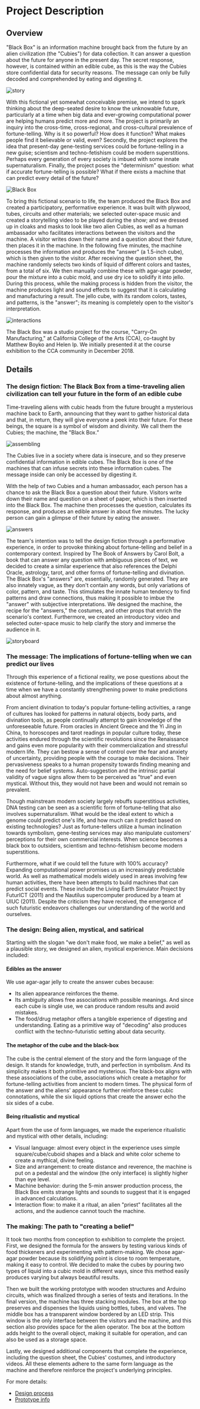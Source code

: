 # Project Description

## Overview

"Black Box" is an information machine brought back from the future by an alien civilization (the "Cubies") for data collection. It can answer a question about the future for anyone in the present day. The secret response, however, is contained within an edible cube, as this is the way the Cubies store confidential data for security reasons. The message can only be fully decoded and comprehended by eating and digesting it.

![story](images/project/story.png)

With this fictional yet somewhat conceivable premise, we intend to spark thinking about the deep-seated desire to know the unknowable future, particularly at a time when big data and ever-growing computational power are helping humans predict more and more. The project is primarily an inquiry into the cross-time, cross-regional, and cross-cultural prevalence of fortune-telling. Why is it so powerful? How does it function? What makes people find it believable or valid, even? Secondly, the project explores the idea that present-day gene-testing services could be fortune-telling in a new guise; scientism and techno-fetishism could be modern superstitions. Perhaps every generation of every society is imbued with some innate supernaturalism. Finally, the project poses the "determinism" question: what if accurate fortune-telling is possible? What if there exists a machine that can predict every detail of the future?

![Black Box](images/project/main.jpg)

To bring this fictional scenario to life, the team produced the Black Box and created a participatory, performative experience. It was built with plywood, tubes, circuits and other materials; we selected outer-space music and created a storytelling video to be played during the show; and we dressed up in cloaks and masks to look like two alien Cubies, as well as a human ambassador who facilitates interactions between the visitors and the machine. A visitor writes down their name and a question about their future, then places it in the machine. In the following five minutes, the machine processes the information and produces the "answer" (a 1.5-inch cube), which is then given to the visitor. After receiving the question sheet, the machine randomly selects two kinds of liquid of different colors and tastes, from a total of six. We then manually combine these with agar-agar powder, pour the mixture into a cubic mold, and use dry ice to solidify it into jello. During this process, while the making process is hidden from the visitor, the machine produces light and sound effects to suggest that it is calculating and manufacturing a result. The jello cube, with its random colors, tastes, and patterns, is the "answer"; its meaning is completely open to the visitor's interpretation.

![interactions](images/project/interactions.png)

The Black Box was a studio project for the course, "Carry-On Manufacturing," at California College of the Arts (CCA), co-taught by Matthew Boyko and Helen Ip. We initially presented it at the course exhibition to the CCA community in December 2018.



## Details

### The design fiction: The Black Box from a time-traveling alien civilization can tell your future in the form of an edible cube
Time-traveling aliens with cubic heads from the future brought a mysterious machine back to Earth, announcing that they want to gather historical data and that, in return, they will give everyone a peek into their future. For these beings, the square is a symbol of wisdom and divinity. We call them the Cubies; the machine, the "Black Box.”

![assembling](images/project/assembling.gif)

The Cubies live in a society where data is insecure, and so they preserve confidential information in edible cubes. The Black Box is one of the machines that can infuse secrets into these information cubes. The message inside can only be accessed by digesting it.

With the help of two Cubies and a human ambassador, each person has a chance to ask the Black Box a question about their future. Visitors write down their name and question on a sheet of paper, which is then inserted into the Black Box. The machine then processes the question, calculates its response, and produces an edible answer in about five minutes. The lucky person can gain a glimpse of their future by eating the answer.

![answers](images/project/answers.jpg)

The team's intention was to tell the design fiction through a performative experience, in order to provoke thinking about fortune-telling and belief in a contemporary context. Inspired by The Book of Answers by Carol Bolt, a book that can answer any question with ambiguous pieces of text, we decided to create a similar experience that also references the Delphi Oracle, astrology, tarot, and other forms of fortune-telling and divination. The Black Box's "answers" are, essentially, randomly generated. They are also innately vague, as they don't contain any words, but only variations of color, pattern, and taste. This stimulates the innate human tendency to find patterns and draw connections, thus making it possible to imbue the "answer" with subjective interpretations. We designed the machine, the recipe for the "answers," the costumes, and other props that enrich the scenario's context. Furthermore, we created an introductory video and selected outer-space music to help clarify the story and immerse the audience in it.

![storyboard](images/project/storyboard.jpg)

 

### The message: The implications of fortune-telling when we can predict our lives

Through this experience of a fictional reality, we pose questions about the existence of fortune-telling, and the implications of these questions at a time when we have a constantly strengthening power to make predictions about almost anything.

From ancient divination to today's popular fortune-telling activities, a range of cultures has looked for patterns in natural objects, body parts, and divination tools, as people continually attempt to gain knowledge of the unforeseeable future. From oracles in Ancient Greece and the Yi Jing in China, to horoscopes and tarot readings in popular culture today, these activities endured through the scientific revolutions since the Renaissance and gains even more popularity with their commercialization and stressful modern life. They can bestow a sense of control over the fear and anxiety of uncertainty, providing people with the courage to make decisions. Their pervasiveness speaks to a human propensity towards finding meaning and the need for belief systems. Auto-suggestion and the intrinsic partial validity of vague signs allow them to be perceived as "true" and even mystical. Without this, they would not have been and would not remain so prevalent.

Though mainstream modern society largely rebuffs superstitious activities, DNA testing can be seen as a scientific form of fortune-telling that also involves supernaturalism. What would be the ideal extent to which a genome could predict one's life, and how much can it predict based on existing technologies? Just as fortune-tellers utilize a human inclination towards symbolism, gene-testing services may also manipulate customers' perceptions for their own commercial interests. When science becomes a black box to outsiders, scientism and techno-fetishism become modern superstitions.

Furthermore, what if we could tell the future with 100% accuracy? Expanding computational power promises us an increasingly predictable world. As well as mathematical models widely used in areas involving few human activities, there have been attempts to build machines that can predict social events. These include the Living Earth Simulator Project by FuturICT (2011) and the Nautilus supercomputer produced by a team at UIUC (2011). Despite the criticism they have received, the emergence of such futuristic endeavors challenges our understanding of the world and ourselves.

 

### The design: Being alien, mystical, and satirical

Starting with the slogan "we don't make food, we make a belief," as well as a plausible story, we designed an alien, mystical experience. Main decisions included:

#### Edibles as the answer

We use agar-agar jelly to create the answer cubes because:

- Its alien appearance reinforces the theme.
- Its ambiguity allows free associations with possible meanings. And since each cube is single use, we can produce random results and avoid mistakes.
- The food/drug metaphor offers a tangible experience of digesting and understanding. Eating as a primitive way of "decoding" also produces conflict with the techno-futuristic setting about data security.

#### The metaphor of the cube and the black-box

The cube is the central element of the story and the form language of the design. It stands for knowledge, truth, and perfection in symbolism. And its simplicity makes it both primitive and mysterious. The black-box aligns with these associations of the cube, associations which create a metaphor for fortune-telling activities from ancient to modern times. The physical form of the answer and the aliens' appearance further reinforce these cubic connotations, while the six liquid options that create the answer echo the six sides of a cube.

#### Being ritualistic and mystical

Apart from the use of form languages, we made the experience ritualistic and mystical with other details, including:

- Visual language: almost every object in the experience uses simple square/cube/cuboid shapes and a black and white color scheme to create a mythical, divine feeling.
- Size and arrangement: to create distance and reverence, the machine is put on a pedestal and the window (the only interface) is slightly higher than eye level.
- Machine behavior: during the 5-min answer production process, the Black Box emits strange lights and sounds to suggest that it is engaged in advanced calculations.
- Interaction flow: to make it a ritual, an alien "priest" facilitates all the actions, and the audience cannot touch the machine.

 

### The making: The path to "creating a belief"

It took two months from conception to exhibition to complete the project. First, we designed the formula for the answers by testing various kinds of food thickeners and experimenting with pattern-making. We chose agar-agar powder because its solidifying point is close to room temperature, making it easy to control. We decided to make the cubes by pouring two types of liquid into a cubic mold in different ways, since this method easily produces varying but always beautiful results.

Then we built the working prototype with wooden structures and Arduino circuits, which was finalized through a series of tests and iterations. In the final version, the machine has three stacking modules. The box at the top preserves and dispenses the liquids using bottles, tubes, and valves. The middle box has a transparent window bordered by an LED strip. This window is the only interface between the visitors and the machine, and this section also provides space for the alien operator. The box at the bottom adds height to the overall object, making it suitable for operation, and can also be used as a storage space.

Lastly, we designed additional components that complete the experience, including the question sheet, the Cubies' costumes, and introductory videos. All these elements adhere to the same form language as the machine and therefore reinforce the project's underlying principles.



For more details:

- [Design process](https://drive.google.com/file/d/1VgLE5v_DhbejvS0L9a9aLpfb2G2ujM_3/view?usp=sharing)
- [Prototype info](#the-machine-and-the-codes)